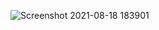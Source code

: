  ![Screenshot 2021-08-18 183901](https://user-images.githubusercontent.com/76864441/129929942-187d2315-5158-4623-a02d-a2c2dfaedf72.png)
